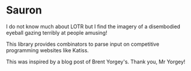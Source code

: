 # Sauron
I do not know much about LOTR but I find the imagery of a 
disembodied eyeball gazing terribly at people amusing!

This library provides combinators to parse input on
competitive programming websites like Katiss.

This was inspired by a blog post of Brent Yorgey's.
Thank you, Mr Yorgey!
